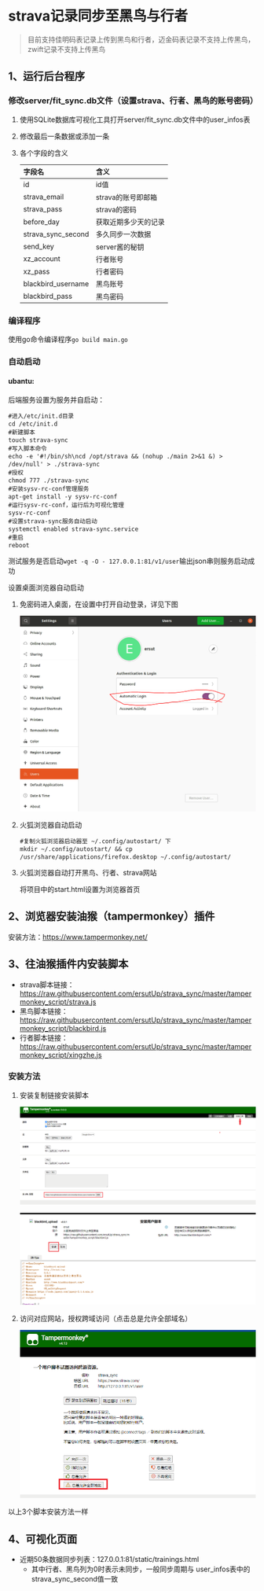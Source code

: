 # strava记录同步至黑鸟与行者

> 目前支持佳明码表记录上传到黑鸟和行者，迈金码表记录不支持上传黑鸟，zwift记录不支持上传黑鸟

## 1、运行后台程序

### 修改server/fit_sync.db文件（设置strava、行者、黑鸟的账号密码）

1. 使用SQLite数据库可视化工具打开server/fit_sync.db文件中的user_infos表

2. 修改最后一条数据或添加一条

3. 各个字段的含义

	| 字段名             | 含义                 |
	| ------------------ | -------------------- |
	| id                 | id值                 |
	| strava_email       | strava的账号即邮箱   |
	| strava_pass        | strava的密码         |
	| before_day         | 获取近期多少天的记录 |
	| strava_sync_second | 多久同步一次数据     |
	| send_key           | server酱的秘钥       |
	| xz_account         | 行者账号             |
	| xz_pass            | 行者密码             |
	| blackbird_username | 黑鸟账号             |
	| blackbird_pass     | 黑鸟密码             |

### 编译程序

使用go命令编译程序`go build main.go`

### 自动启动

#### ubantu:

后端服务设置为服务并自启动：

```shell
#进入/etc/init.d目录
cd /etc/init.d
#新建脚本
touch strava-sync
#写入脚本命令
echo -e '#!/bin/sh\ncd /opt/strava && (nohup ./main 2>&1 &) > /dev/null' > ./strava-sync
#授权
chmod 777 ./strava-sync
#安装sysv-rc-conf管理服务
apt-get install -y sysv-rc-conf
#运行sysv-rc-conf，运行后为可视化管理
sysv-rc-conf
#设置strava-sync服务自动启动
systemctl enabled strava-sync.service
#重启
reboot
```

测试服务是否启动`wget -q -O - 127.0.0.1:81/v1/user`输出json串则服务启动成功

设置桌面浏览器自动启动

1. 免密码进入桌面，在设置中打开自动登录，详见下图

	![](./images/auto_login.PNG)

2. 火狐浏览器自动启动

	```shell
	#复制火狐浏览器启动器至 ~/.config/autostart/ 下
	mkdir ~/.config/autostart/ && cp /usr/share/applications/firefox.desktop ~/.config/autostart/
	```

3. 火狐浏览器自动打开黑鸟、行者、strava网站

	将项目中的start.html设置为浏览器首页

## 2、浏览器安装油猴（tampermonkey）插件

安装方法：https://www.tampermonkey.net/

## 3、往油猴插件内安装脚本

- strava脚本链接：https://raw.githubusercontent.com/ersutUp/strava_sync/master/tampermonkey_script/strava.js
- 黑鸟脚本链接：https://raw.githubusercontent.com/ersutUp/strava_sync/master/tampermonkey_script/blackbird.js
- 行者脚本链接：https://raw.githubusercontent.com/ersutUp/strava_sync/master/tampermonkey_script/xingzhe.js

### 安装方法

1. 安装复制链接安装脚本

	![](./images/install-script-1.PNG)

	![](./images/install-script-2.PNG)

2. 访问对应网站，授权跨域访问（点击总是允许全部域名）

	![](./images/network_confirm.PNG)

以上3个脚本安装方法一样

## 4、可视化页面

- 近期50条数据同步列表：127.0.0.1:81/static/trainings.html 
	- 其中行者、黑鸟列为0时表示未同步，一般同步周期与 user_infos表中的strava_sync_second值一致

